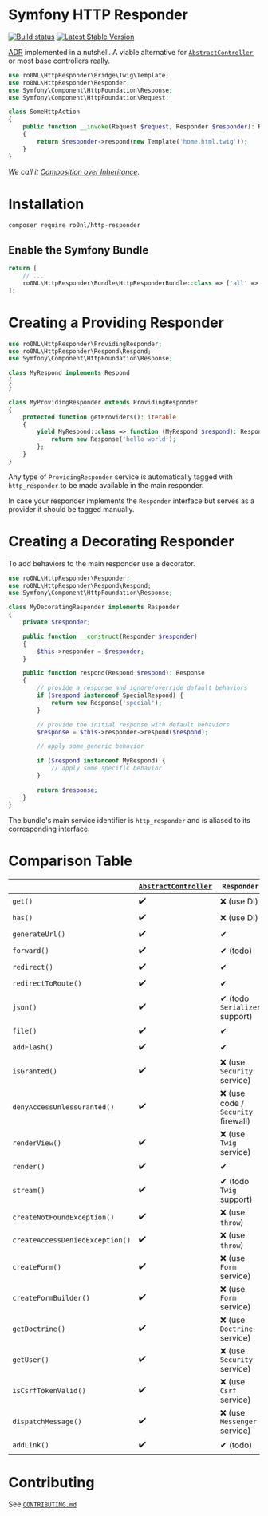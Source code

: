 # Symfony HTTP Responder

[![Build status][master:travis:img]][master:travis]
[![Latest Stable Version][packagist:img]][packagist]

[ADR][wiki:adr] implemented in a nutshell. A viable alternative for [`AbstractController`][sf:controller], or most base
controllers really.

```php
use ro0NL\HttpResponder\Bridge\Twig\Template;
use ro0NL\HttpResponder\Responder;
use Symfony\Component\HttpFoundation\Response;
use Symfony\Component\HttpFoundation\Request;

class SomeHttpAction
{
    public function __invoke(Request $request, Responder $responder): Response
    {
        return $responder->respond(new Template('home.html.twig'));
    }
}
```

_We call it [Composition over Inheritance][wiki:compositioninheritance]._

# Installation

```bash
composer require ro0nl/http-responder
```

## Enable the Symfony Bundle

```php
return [
    // ...
    ro0NL\HttpResponder\Bundle\HttpResponderBundle::class => ['all' => true],
];
```

# Creating a Providing Responder

```php
use ro0NL\HttpResponder\ProvidingResponder;
use ro0NL\HttpResponder\Respond\Respond;
use Symfony\Component\HttpFoundation\Response;

class MyRespond implements Respond
{
}

class MyProvidingResponder extends ProvidingResponder
{
    protected function getProviders(): iterable
    {
        yield MyRespond::class => function (MyRespond $respond): Response {
            return new Response('hello world');
        };
    }
}
```

Any type of `ProvidingResponder` service is automatically tagged with `http_responder` to be made available in the main
responder.

In case your responder implements the `Responder` interface but serves as a provider it should be tagged manually.

# Creating a Decorating Responder

To add behaviors to the main responder use a decorator.

```php
use ro0NL\HttpResponder\Responder;
use ro0NL\HttpResponder\Respond\Respond;
use Symfony\Component\HttpFoundation\Response;

class MyDecoratingResponder implements Responder
{
    private $responder;

    public function __construct(Responder $responder)
    {
        $this->responder = $responder;
    }

    public function respond(Respond $respond): Response
    {
        // provide a response and ignore/override default behaviors
        if ($respond instanceof SpecialRespond) {
            return new Response('special');
        }

        // provide the initial response with default behaviors
        $response = $this->responder->respond($respond);

        // apply some generic behavior

        if ($respond instanceof MyRespond) {
            // apply some specific behavior
        }

        return $response;
    }
}
```

The bundle's main service identifier is `http_responder` and is aliased to its corresponding interface.

# Comparison Table

&nbsp; | [`AbstractController`][sf:controller] | `Responder`
--- | --- | ---
`get()` | ✔️ | ❌ (use DI)
`has()` | ✔️ | ❌ (use DI)
`generateUrl()` | ✔️ | ✔
`forward()` | ✔️ | ✔ (todo)
`redirect()` | ✔️ | ✔
`redirectToRoute()` | ✔️ | ✔
`json()` | ✔️ | ✔ (todo `Serializer` support)
`file()` | ✔️ | ✔
`addFlash()` | ✔️ | ✔
`isGranted()` | ✔️ | ❌ (use `Security` service)
`denyAccessUnlessGranted()` | ✔️ | ❌ (use code / `Security` firewall)
`renderView()` | ✔️ | ❌ (use `Twig` service)
`render()` | ✔️ | ✔
`stream()` | ✔️ | ✔ (todo `Twig` support)
`createNotFoundException()` | ✔️ | ❌ (use `throw`)
`createAccessDeniedException()` | ✔️ | ❌ (use `throw`)
`createForm()` | ✔️ | ❌ (use `Form` service)
`createFormBuilder()` | ✔️ | ❌ (use `Form` service)
`getDoctrine()` | ✔️ | ❌ (use `Doctrine` service)
`getUser()` | ✔️ | ❌ (use `Security` service)
`isCsrfTokenValid()` | ✔️ | ❌ (use `Csrf` service)
`dispatchMessage()` | ✔️ | ❌ (use `Messenger` service)
`addLink()` | ✔️ | ✔ (todo)

# Contributing

See [`CONTRIBUTING.md`](CONTRIBUTING.md)

[master:travis]: https://travis-ci.org/ro0NL/symfony-http-responder
[master:travis:img]: https://img.shields.io/travis/ro0NL/symfony-http-responder/master.svg?style=flat-square
[packagist]: https://packagist.org/packages/ro0NL/http-responder
[packagist:img]: https://img.shields.io/packagist/v/ro0NL/http-responder.svg?style=flat-square
[wiki:adr]: https://en.wikipedia.org/wiki/Action%E2%80%93domain%E2%80%93responder
[wiki:compositioninheritance]: https://en.wikipedia.org/wiki/Composition_over_inheritance
[sf:controller]: https://github.com/symfony/symfony/blob/master/src/Symfony/Bundle/FrameworkBundle/Controller/AbstractController.php
